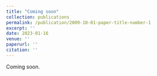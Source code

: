 ```yaml
---
title: "Coming soon"
collection: publications
permalink: /publication/2009-10-01-paper-title-number-1
excerpt: ''
date: 2023-01-16
venue: ''
paperurl: ''
citation: ''
---
```

Coming soon.
